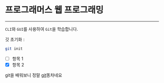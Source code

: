 

# 프로그래머스 웹 프로그래밍
---

`CLI`와 `GUI`를 사용하여 `Git`을 학습합니다.

깃 초기화 : 
```bash
git init
```

- [ ] 항목 1
- [x] 항목 2

git을 배워보니 정말 [git][1]똥차네요


[1]:https://github.com/sikchang/LEARN-HTML